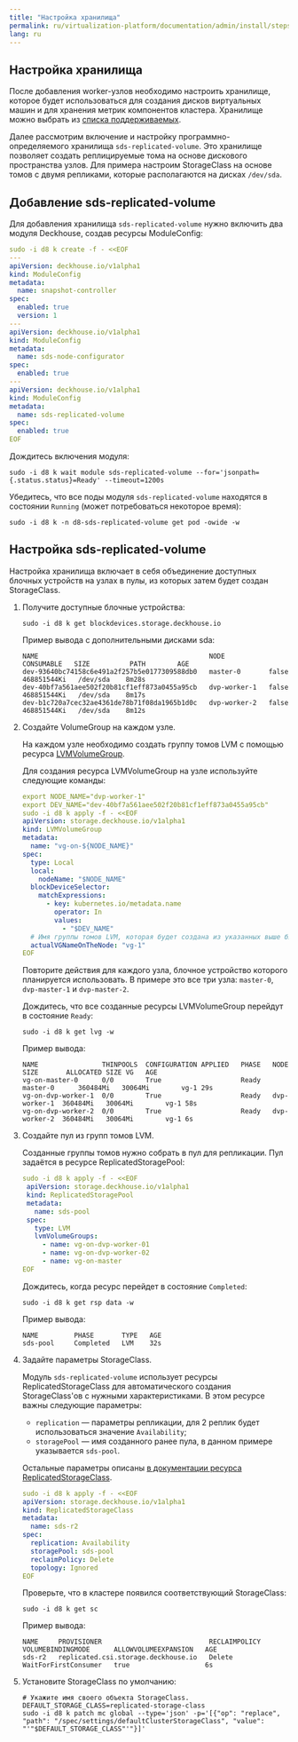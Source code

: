```yaml
---
title: "Настройка хранилища"
permalink: ru/virtualization-platform/documentation/admin/install/steps/storage.html
lang: ru
---
```


## Настройка хранилища

После добавления worker-узлов необходимо настроить хранилище, которое будет использоваться для создания дисков виртуальных машин и для хранения метрик компонентов кластера. Хранилище можно выбрать из [списка поддерживаемых](/products/virtualization-platform/documentation/about/requirements.html#поддерживаемые-хранилища).

Далее рассмотрим включение и настройку программно-определяемого хранилища `sds-replicated-volume`. Это хранилище позволяет создать реплицируемые тома на основе дискового пространства узлов. Для примера настроим StorageClass на основе томов с двумя репликами, которые располагаются на дисках `/dev/sda`.

## Добавление sds-replicated-volume

Для добавления хранилища `sds-replicated-volume` нужно включить два модуля Deckhouse, создав ресурсы ModuleConfig:

```yaml
sudo -i d8 k create -f - <<EOF
---
apiVersion: deckhouse.io/v1alpha1
kind: ModuleConfig
metadata:
  name: snapshot-controller
spec:
  enabled: true
  version: 1
---
apiVersion: deckhouse.io/v1alpha1
kind: ModuleConfig
metadata:
  name: sds-node-configurator
spec:
  enabled: true
---
apiVersion: deckhouse.io/v1alpha1
kind: ModuleConfig
metadata:
  name: sds-replicated-volume
spec:
  enabled: true
EOF
```

Дождитесь включения модуля:

```shell
sudo -i d8 k wait module sds-replicated-volume --for='jsonpath={.status.status}=Ready' --timeout=1200s
```

Убедитесь, что все поды модуля `sds-replicated-volume` находятся в состоянии `Running` (может потребоваться некоторое время):

```shell
sudo -i d8 k -n d8-sds-replicated-volume get pod -owide -w
```

## Настройка sds-replicated-volume

Настройка хранилища включает в себя объединение доступных блочных устройств на узлах в пулы, из которых затем будет создан StorageClass.

1. Получите доступные блочные устройства:

   ```shell
   sudo -i d8 k get blockdevices.storage.deckhouse.io
   ```

   Пример вывода с дополнительными дисками sda:

   ```console
   NAME                                           NODE           CONSUMABLE   SIZE          PATH        AGE
   dev-93640bc74158c6e491a2f257b5e0177309588db0   master-0       false        468851544Ki   /dev/sda    8m28s
   dev-40bf7a561aee502f20b81cf1eff873a0455a95cb   dvp-worker-1   false        468851544Ki   /dev/sda    8m17s
   dev-b1c720a7cec32ae4361de78b71f08da1965b1d0c   dvp-worker-2   false        468851544Ki   /dev/sda    8m12s
   ```

1. Создайте VolumeGroup на каждом узле.

   На каждом узле необходимо создать группу томов LVM с помощью ресурса [LVMVolumeGroup](/products/virtualization-platform/reference/cr/lvmvolumegroup.html).

   Для создания ресурса LVMVolumeGroup на узле используйте следующие команды:

   ```yaml
   export NODE_NAME="dvp-worker-1"
   export DEV_NAME="dev-40bf7a561aee502f20b81cf1eff873a0455a95cb"
   sudo -i d8 k apply -f - <<EOF
   apiVersion: storage.deckhouse.io/v1alpha1
   kind: LVMVolumeGroup
   metadata:
     name: "vg-on-${NODE_NAME}"
   spec:
     type: Local
     local:
       nodeName: "$NODE_NAME"
     blockDeviceSelector:
       matchExpressions:
         - key: kubernetes.io/metadata.name
           operator: In
           values:
             - "$DEV_NAME"
     # Имя группы томов LVM, которая будет создана из указанных выше блочных устройств на выбранном узле.
     actualVGNameOnTheNode: "vg-1"
   EOF
   ```

   Повторите действия для каждого узла, блочное устройство которого планируется использовать. В примере это все три узла: `master-0`, `dvp-master-1` и `dvp-master-2`.

   Дождитесь, что все созданные ресурсы LVMVolumeGroup перейдут в состояние `Ready`:

   ```shell
   sudo -i d8 k get lvg -w
   ```

   Пример вывода:

   ```console
   NAME                THINPOOLS  CONFIGURATION APPLIED   PHASE   NODE          SIZE       ALLOCATED SIZE VG   AGE
   vg-on-master-0      0/0        True                    Ready   master-0      360484Mi   30064Mi        vg-1 29s
   vg-on-dvp-worker-1  0/0        True                    Ready   dvp-worker-1  360484Mi   30064Mi        vg-1 58s
   vg-on-dvp-worker-2  0/0        True                    Ready   dvp-worker-2  360484Mi   30064Mi        vg-1 6s
   ```

1. Создайте пул из групп томов LVM.

   Созданные группы томов нужно собрать в пул для репликации. Пул задаётся в ресурсе ReplicatedStoragePool:

   ```yaml
   sudo -i d8 k apply -f - <<EOF
    apiVersion: storage.deckhouse.io/v1alpha1
    kind: ReplicatedStoragePool
    metadata:
      name: sds-pool
    spec:
      type: LVM
      lvmVolumeGroups:
        - name: vg-on-dvp-worker-01
        - name: vg-on-dvp-worker-02
        - name: vg-on-master
   EOF
   ```

   Дождитесь, когда ресурс перейдет в состояние `Completed`:

   ```shell
   sudo -i d8 k get rsp data -w
   ```

   Пример вывода:

   ```console
   NAME         PHASE       TYPE   AGE
   sds-pool     Completed   LVM    32s
   ```

1. Задайте параметры StorageClass.

   Модуль `sds-replicated-volume` использует ресурсы ReplicatedStorageClass для автоматического создания StorageClass'ов с нужными характеристиками. В этом ресурсе важны следующие параметры:

   - `replication` — параметры репликации, для 2 реплик будет использоваться значение `Availability`;
   - `storagePool` — имя созданного ранее пула, в данном примере указывается `sds-pool`.

   Остальные параметры описаны [в документации ресурса ReplicatedStorageClass](/products/virtualization-platform/reference/cr/replicatedstorageclass.html).

   ```yaml
   sudo -i d8 k apply -f - <<EOF
   apiVersion: storage.deckhouse.io/v1alpha1
   kind: ReplicatedStorageClass
   metadata:
     name: sds-r2
   spec:
     replication: Availability
     storagePool: sds-pool
     reclaimPolicy: Delete
     topology: Ignored
   EOF
   ```

   Проверьте, что в кластере появился соответствующий StorageClass:

   ```shell
   sudo -i d8 k get sc
   ```

   Пример вывода:

   ```console
   NAME     PROVISIONER                           RECLAIMPOLICY   VOLUMEBINDINGMODE      ALLOWVOLUMEEXPANSION   AGE
   sds-r2   replicated.csi.storage.deckhouse.io   Delete          WaitForFirstConsumer   true                   6s
   ```

1. Установите StorageClass по умолчанию:

   ```shell
   # Укажите имя своего объекта StorageClass.
   DEFAULT_STORAGE_CLASS=replicated-storage-class
   sudo -i d8 k patch mc global --type='json' -p='[{"op": "replace", "path": "/spec/settings/defaultClusterStorageClass", "value": "'"$DEFAULT_STORAGE_CLASS"'"}]'
   ```
